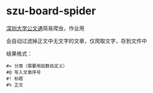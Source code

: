 # szu-board-spider
[深圳大学公文通](http://www1.szu.edu.cn/board/)简易爬虫，作业用

会自动过滤掉正文中无文字的文章，仅爬取文字，存到文件中

结果格式：

```
#= 分类（需要用函数自定义）
#@ 写入文章序号
#! 标题
#% 正文
```

